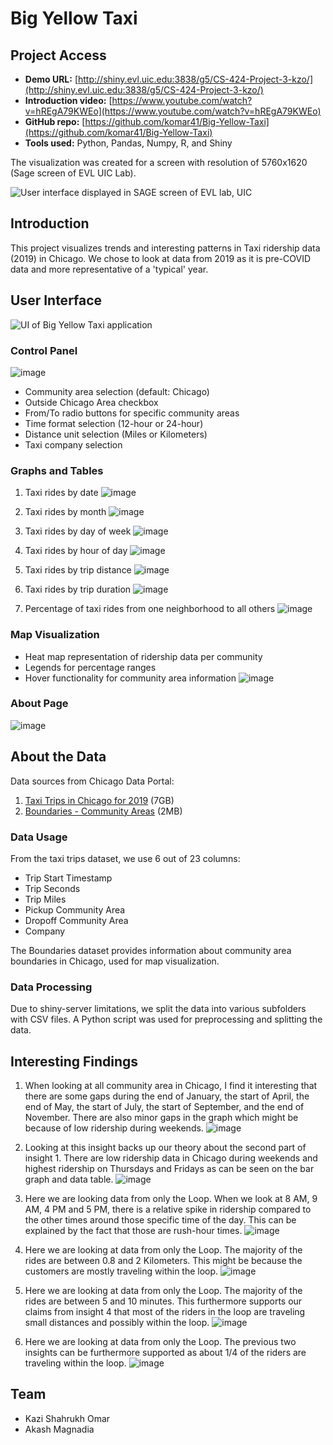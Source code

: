 # Big Yellow Taxi

## Project Access

- **Demo URL:** [http://shiny.evl.uic.edu:3838/g5/CS-424-Project-3-kzo/](http://shiny.evl.uic.edu:3838/g5/CS-424-Project-3-kzo/)
- **Introduction video:** [https://www.youtube.com/watch?v=hREgA79KWEo](https://www.youtube.com/watch?v=hREgA79KWEo)
- **GitHub repo:** [https://github.com/komar41/Big-Yellow-Taxi](https://github.com/komar41/Big-Yellow-Taxi)
- **Tools used:** Python, Pandas, Numpy, R, and Shiny

The visualization was created for a screen with resolution of 5760x1620 (Sage screen of EVL UIC Lab).

<p>
  <img src="https://user-images.githubusercontent.com/90569118/164603472-22adce04-3812-4130-b927-c0cf9270b6d2.jpeg" alt="User interface displayed in SAGE screen of EVL lab, UIC">
</p>

## Introduction

This project visualizes trends and interesting patterns in Taxi ridership data (2019) in Chicago. We chose to look at data from 2019 as it is pre-COVID data and more representative of a 'typical' year.

## User Interface

<p>
  <img src="https://komar41.github.io/assets/img/projects/big_yellow_taxi/overview/Overview%201.png" alt="UI of Big Yellow Taxi application">
</p>

### Control Panel
![image](https://github.com/user-attachments/assets/fadd39f1-8138-439e-8eb6-04a52620bfcc)
- Community area selection (default: Chicago)
- Outside Chicago Area checkbox
- From/To radio buttons for specific community areas
- Time format selection (12-hour or 24-hour)
- Distance unit selection (Miles or Kilometers)
- Taxi company selection

### Graphs and Tables
1. Taxi rides by date
![image](https://github.com/user-attachments/assets/b43c7018-d7f3-4556-9564-4f9ea6230e1c)

2. Taxi rides by month
![image](https://github.com/user-attachments/assets/5ecf9b51-9e4b-492c-ab35-be212c06151c)

3. Taxi rides by day of week
![image](https://github.com/user-attachments/assets/c5e71551-9f48-4089-9424-341fbebcf8e1)

4. Taxi rides by hour of day
![image](https://github.com/user-attachments/assets/41ca03b3-ffdf-4b14-8b63-d3c770b95dba)

5. Taxi rides by trip distance
![image](https://github.com/user-attachments/assets/ea5a9d99-d2cd-4751-ae14-b48cf1918b9a)

6. Taxi rides by trip duration
![image](https://github.com/user-attachments/assets/0c5b4fdb-d20d-411c-9f04-155565c6ad7d)

7. Percentage of taxi rides from one neighborhood to all others
![image](https://github.com/user-attachments/assets/d87d505a-823f-4e21-84e6-936fa882c427)

### Map Visualization
- Heat map representation of ridership data per community
- Legends for percentage ranges
- Hover functionality for community area information
![image](https://github.com/user-attachments/assets/f6d7d054-dc4b-4827-aa0f-8c130089ff2a)

### About Page
![image](https://github.com/user-attachments/assets/fca5ecc5-0cce-42a3-bd7d-406e60b27a7d)

## About the Data
Data sources from Chicago Data Portal:
1. [Taxi Trips in Chicago for 2019](https://data.cityofchicago.org/Transportation/Taxi-Trips-2019/h4cq-z3dy) (7GB)
2. [Boundaries - Community Areas](https://data.cityofchicago.org/Facilities-Geographic-Boundaries/Boundaries-Community-Areas-current-/cauq-8yn6) (2MB)

### Data Usage
From the taxi trips dataset, we use 6 out of 23 columns:
- Trip Start Timestamp
- Trip Seconds
- Trip Miles
- Pickup Community Area
- Dropoff Community Area
- Company

The Boundaries dataset provides information about community area boundaries in Chicago, used for map visualization.

### Data Processing
Due to shiny-server limitations, we split the data into various subfolders with CSV files. A Python script was used for preprocessing and splitting the data.

## Interesting Findings

1. When looking at all community area in Chicago, I find it interesting that there are some gaps during the end of January, the start of April, the end of May, the start of July, the start of September, and the end of November. There are also minor gaps in the graph which might be because of low ridership during weekends.
![image](https://github.com/user-attachments/assets/d3040238-b07d-410d-a0df-f520bb98e438)

2. Looking at this insight backs up our theory about the second part of insight 1. There are low ridership data in Chicago during weekends and highest ridership on Thursdays and Fridays as can be seen on the bar graph and data table.
![image](https://github.com/user-attachments/assets/72092641-1452-4482-bc5f-4622ad54f0ef)

3. Here we are looking data from only the Loop. When we look at 8 AM, 9 AM, 4 PM and 5 PM, there is a relative spike in ridership compared to the other times around those specific time of the day. This can be explained by the fact that those are rush-hour times.
![image](https://github.com/user-attachments/assets/781dc591-ffd4-4f86-bee5-8e277743dfaf)

4. Here we are looking at data from only the Loop. The majority of the rides are between 0.8 and 2 Kilometers. This might be because the customers are mostly traveling within the loop.
![image](https://github.com/user-attachments/assets/b7ca5224-9d44-450f-800d-bb5143deb777)

5. Here we are looking at data from only the Loop. The majority of the rides are between 5 and 10 minutes. This furthermore supports our claims from insight 4 that most of the riders in the loop are traveling small distances and possibly within the loop.
![image](https://github.com/user-attachments/assets/76f7ec9a-fd26-4d11-a377-b20587e6ea4c)

6. Here we are looking at data from only the Loop. The previous two insights can be furthermore supported as about 1/4 of the riders are traveling within the loop.
![image](https://github.com/user-attachments/assets/7def6d9b-7b45-4872-8ed1-27f673b0a9dc)

## Team
- Kazi Shahrukh Omar
- Akash Magnadia

